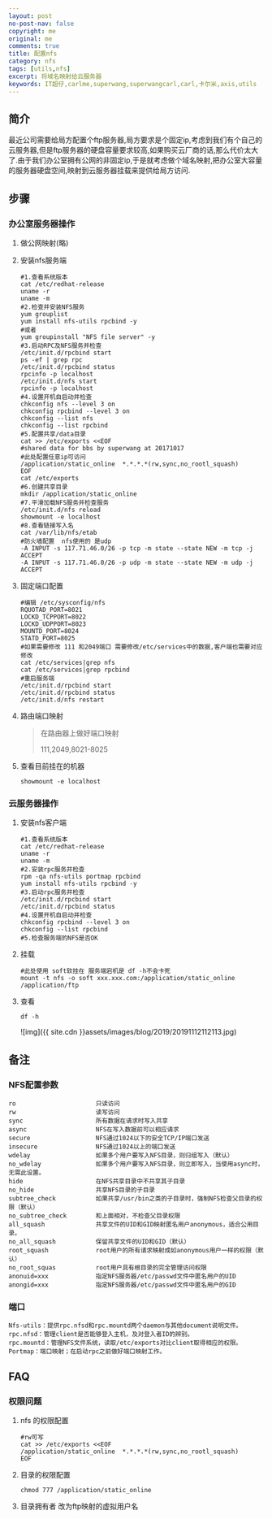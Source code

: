 ```yaml
---
layout: post
no-post-nav: false 
copyright: me
original: me
comments: true
title: 配置nfs
category: nfs
tags: [utils,nfs]
excerpt: 将域名映射给云服务器
keywords: IT超仔,carlme,superwang,superwangcarl,carl,卡尔米,axis,utils
---
```


## 简介

最近公司需要给局方配置个ftp服务器,局方要求是个固定ip,考虑到我们有个自己的云服务器,但是ftp服务器的硬盘容量要求较高,如果购买云厂商的话,那么代价太大了.由于我们办公室拥有公网的非固定ip,于是就考虑做个域名映射,把办公室大容量的服务器硬盘空间,映射到云服务器挂载来提供给局方访问.

## 步骤

### 办公室服务器操作

1. 做公网映射(略)

2. 安装nfs服务端

   ```shell
   #1.查看系统版本
   cat /etc/redhat-release
   uname -r
   uname -m
   #2.检查并安装NFS服务
   yum grouplist
   yum install nfs-utils rpcbind -y
   #或者
   yum groupinstall "NFS file server" -y
   #3.启动RPC及NFS服务并检查
   /etc/init.d/rpcbind start
   ps -ef | grep rpc
   /etc/init.d/rpcbind status
   rpcinfo -p localhost
   /etc/init.d/nfs start
   rpcinfo -p localhost
   #4.设置开机自启动并检查
   chkconfig nfs --level 3 on
   chkconfig rpcbind --level 3 on
   chkconfig --list nfs
   chkconfig --list rpcbind
   #5.配置共享/data目录
   cat >> /etc/exports <<EOF
   #shared data for bbs by superwang at 20171017
   #此处配置任意ip可访问
   /application/static_online  *.*.*.*(rw,sync,no_rootl_squash)
   EOF
   cat /etc/exports
   #6.创建共享目录
   mkdir /application/static_online
   #7.平滑加载NFS服务并检查服务
   /etc/init.d/nfs reload
   showmount -e localhost
   #8.查看链接写入名
   cat /var/lib/nfs/etab
   #防火墙配置  nfs使用的 是udp
   -A INPUT -s 117.71.46.0/26 -p tcp -m state --state NEW -m tcp -j ACCEPT
   -A INPUT -s 117.71.46.0/26 -p udp -m state --state NEW -m udp -j ACCEPT
   ```

3. 固定端口配置

   ```shell
   #编辑 /etc/sysconfig/nfs
   RQUOTAD_PORT=8021
   LOCKD_TCPPORT=8022
   LOCKD_UDPPORT=8023
   MOUNTD_PORT=8024
   STATD_PORT=8025
   #如果需要修改 111 和2049端口 需要修改/etc/services中的数据,客户端也需要对应修改
   cat /etc/services|grep nfs
   cat /etc/services|grep rpcbind
   #重启服务端
   /etc/init.d/rpcbind start
   /etc/init.d/rpcbind status
   /etc/init.d/nfs restart
   ```

4. 路由端口映射

   > 在路由器上做好端口映射
   >
   > 111,2049,8021-8025

5. 查看目前挂在的机器

   ```shell
   showmount -e localhost
   ```

### 云服务器操作

1. 安装nfs客户端

   ```shell
   #1.查看系统版本
   cat /etc/redhat-release
   uname -r
   uname -m
   #2.安装rpc服务并检查
   rpm -qa nfs-utils portmap rpcbind
   yum install nfs-utils rpcbind -y
   #3.启动rpc服务并检查
   /etc/init.d/rpcbind start 
   /etc/init.d/rpcbind status
   #4.设置开机自启动并检查
   chkconfig rpcbind --level 3 on
   chkconfig --list rpcbind
   #5.检查服务端的NFS是否OK
   ```

2. 挂载

   ```shell
   #此处使用 soft软挂在 服务端宕机是 df -h不会卡死
   mount -t nfs -o soft xxx.xxx.com:/application/static_online /application/ftp
   ```

3. 查看

   ```
   df -h
   ```

   ![img]({{ site.cdn }}assets/images/blog/2019/20191112112113.jpg)

## 备注

### NFS配置参数

```
ro                      只读访问 
rw                      读写访问 
sync                    所有数据在请求时写入共享 
async                   NFS在写入数据前可以相应请求 
secure                  NFS通过1024以下的安全TCP/IP端口发送 
insecure                NFS通过1024以上的端口发送 
wdelay                  如果多个用户要写入NFS目录，则归组写入（默认） 
no_wdelay               如果多个用户要写入NFS目录，则立即写入，当使用async时，无需此设置。 
hide                    在NFS共享目录中不共享其子目录 
no_hide                 共享NFS目录的子目录 
subtree_check           如果共享/usr/bin之类的子目录时，强制NFS检查父目录的权限（默认） 
no_subtree_check        和上面相对，不检查父目录权限 
all_squash              共享文件的UID和GID映射匿名用户anonymous，适合公用目录。 
no_all_squash           保留共享文件的UID和GID（默认） 
root_squash             root用户的所有请求映射成如anonymous用户一样的权限（默认） 
no_root_squas           root用户具有根目录的完全管理访问权限 
anonuid=xxx             指定NFS服务器/etc/passwd文件中匿名用户的UID 
anongid=xxx             指定NFS服务器/etc/passwd文件中匿名用户的GID 
```

### 端口

```
Nfs-utils：提供rpc.nfsd和rpc.mountd两个daemon与其他document说明文件。
rpc.nfsd：管理client是否能够登入主机，及对登入者ID的辨别。
rpc.mountd：管理NFS文件系统，读取/etc/exports对比client取得相应的权限。
Portmap：端口映射；在启动rpc之前做好端口映射工作。
```
## FAQ

### 权限问题

1. nfs 的权限配置

   ```shell
   #rw可写
   cat >> /etc/exports <<EOF
   /application/static_online  *.*.*.*(rw,sync,no_rootl_squash)
   EOF
   ```

2. 目录的权限配置

   ```
   chmod 777 /application/static_online

   ```

3. 目录拥有者 改为ftp映射的虚拟用户名